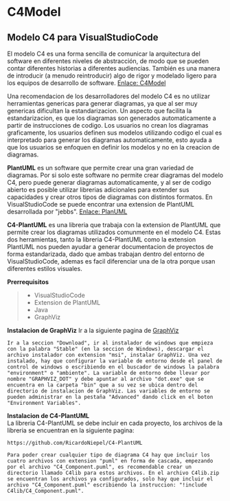 # C4Model

## Modelo C4 para VisualStudioCode

El modelo C4 es una forma sencilla de comunicar la arquitectura del software en diferentes niveles de abstracción, de modo que se pueden contar diferentes historias a diferentes audiencias. También es una manera de introducir (a menudo reintroducir) algo de rigor y modelado ligero para los equipos de desarrollo de software. [Enlace: C4Model](https://c4model.com "")

Una recomendacion de los desarrolladores del modelo C4 es no utilizar herramientas genericas para generar diagramas, ya que al ser muy genericas dificultan la estandarizacion. Un aspecto que facilita la estandarizacion, es que los diagramas son generados automaticamente a partir de instrucciones de codigo. Los usuarios no crean los diagramas graficamente, los usuarios definen sus modelos utilizando codigo el cual es interpretado para generar los diagramas automaticamente, esto ayuda a que los usuarios se enfoquen en definir los modelos y no en la creacion de diagramas.
    
**PlantUML** es un software que permite crear una gran variedad de diagramas. Por si solo este software no permite crear diagramas del modelo C4, pero puede generar diagramas automaticamente, y al ser de codigo abierto es posible utilizar librerias adicionales para extender sus capacidades y crear otros tipos de diagramas con distintos formatos. En VisualStudioCode se puede encontrar una extension de PlantUML desarrollada por "jebbs". [Enlace: PlanUML](https://plantuml.com/ "")

**C4-PlantUML** es una libreria que trabaja con la extension de PlantUML que permite crear los diagramas utilizados comunmente en el modelo C4. Estas dos herramientas, tanto la libreria C4-PlantUML como la extension PlantUML nos pueden ayudar a generar documentacion de proyectos de forma estandarizada, dado que ambas trabajan dentro del entorno de VisualStudioCode, ademas es facil diferenciar una de la otra porque usan diferentes estilos visuales.

**Prerrequisitos**
>- VisualStudioCode
>- Extension de PlantUML
>- Java
>- GraphViz

**Instalacion de GraphViz**
Ir a la siguiente pagina de [GraphViz](https://graphviz.gitlab.io/ "")


    Ir a la seccion "Download", ir al instalador de windows que empieza con la palabra "Stable" (en la seccion de Windows), descargar el archivo instalador con extension "msi", instalar GraphViz. Una vez instalado, hay que configurar la variable de entorno desde el panel de control de windows o escribiendo en el buscador de windows la palabra "environment" o "ambiente". La variable de entorno debe llevar por nombre "GRAPHVIZ_DOT" y debe apuntar al archivo "dot.exe" que se encuentra en la carpeta "bin" que a su vez se ubica dentro del directorio de instalacion de GraphViz. Las variables de entorno se pueden administrar en la pestaña "Advanced" dando click en el boton "Environment Variables".
    
**Instalacion de C4-PlantUML**    
    La libreria C4-PlantUML se debe incluir en cada proyecto, los archivos de la libreria se encuentran en la siguiente pagina:
    
    https://github.com/RicardoNiepel/C4-PlantUML
            
    Para poder crear cualquier tipo de diagrama C4 hay que incluir los cuatro archivos con extension "puml" en forma de cascada, empezando por el archivo "C4_Component.puml", es recomendable crear un directorio llamado C4lib para estos archivos. En el archivo C4lib.zip se encuentran los archivos ya configurados, solo hay que incluir el archivo "C4_Component.puml" escribiendo la instruccion: "!include C4lib/C4_Component.puml".
